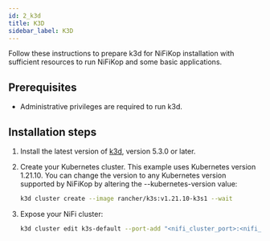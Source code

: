 ```yaml
---
id: 2_k3d
title: K3D
sidebar_label: K3D
---
```


Follow these instructions to prepare k3d for NiFiKop installation with sufficient resources to run NiFiKop and some basic applications.

## Prerequisites

- Administrative privileges are required to run k3d.

## Installation steps

1. Install the latest version of [k3d](https://k3d.io/v5.3.0/#installation), version 5.3.0 or later.
2. Create your Kubernetes cluster. This example uses Kubernetes version 1.21.10. You can change the version to any Kubernetes version supported by NiFiKop by altering the --kubernetes-version value:

   ```sh 
   k3d cluster create --image rancher/k3s:v1.21.10-k3s1 --wait
   ```

3. Expose your NiFi cluster:

   ```sh
   k3d cluster edit k3s-default --port-add "<nifi_cluster_port>:<nifi_cluster_port>@loadbalancer"
   ```